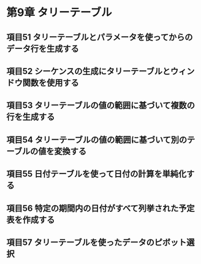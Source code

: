 # 第9章 タリーテーブル

## 項目51 タリーテーブルとパラメータを使ってからのデータ行を生成する

## 項目52 シーケンスの生成にタリーテーブルとウィンドウ関数を使用する

## 項目53 タリーテーブルの値の範囲に基づいて複数の行を生成する

## 項目54 タリーテーブルの値の範囲に基づいて別のテーブルの値を変換する

## 項目55 日付テーブルを使って日付の計算を単純化する

## 項目56 特定の期間内の日付がすべて列挙された予定表を作成する

## 項目57 タリーテーブルを使ったデータのピボット選択
